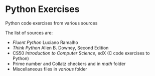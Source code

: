 # Python Exercises

Python code exercises from various sources

The list of sources are:

 * _Fluent Python_ Luciano Ramalho
 * _Think Python_ Allen B. Downey, Second Edition
 * CS50 _Introduction to Computer Science_, edX (C code exercises to Python)
 * Prime number and Collatz checkers and in _math_ folder
 * Miscellaneous files in _various_ folder
